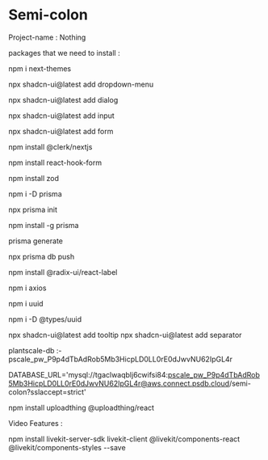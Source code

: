 # Semi-colon

Project-name : Nothing

packages that we need to install :

npm i next-themes

npx shadcn-ui@latest add dropdown-menu

npx shadcn-ui@latest add dialog

npx shadcn-ui@latest add input

npx shadcn-ui@latest add form

npm install @clerk/nextjs

npm install react-hook-form

npm install zod

npm i -D prisma

npx prisma init

npm install -g prisma

prisma generate

npx prisma db push

npm install @radix-ui/react-label

npm i axios

npm i uuid

npm i -D @types/uuid

npx shadcn-ui@latest add tooltip
npx shadcn-ui@latest add separator


plantscale-db :- pscale_pw_P9p4dTbAdRob5Mb3HicpLD0LL0rE0dJwvNU62IpGL4r

DATABASE_URL='mysql://tgaclwaqblj6cwifsi84:pscale_pw_P9p4dTbAdRob5Mb3HicpLD0LL0rE0dJwvNU62IpGL4r@aws.connect.psdb.cloud/semi-colon?sslaccept=strict'


npm install uploadthing @uploadthing/react



Video Features :

npm install livekit-server-sdk livekit-client @livekit/components-react @livekit/components-styles --save

